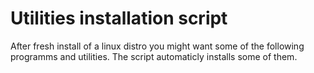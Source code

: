 # Utilities installation script
After fresh install of a linux distro you might want some of the following programms and utilities. The script automaticly installs some of them.
